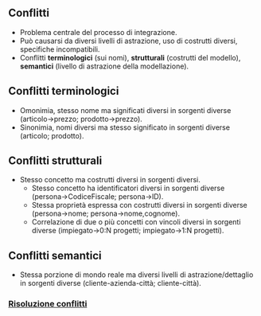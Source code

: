 ## Conflitti
- Problema centrale del processo di integrazione.
- Può causarsi da diversi livelli di astrazione, uso di costrutti diversi, specifiche incompatibili.
- Conflitti **terminologici** (sui nomi), **strutturali** (costrutti del modello), **semantici** (livello di astrazione della modellazione).

## Conflitti terminologici
- Omonimia, stesso nome ma significati diversi in sorgenti diverse (articolo->prezzo; prodotto->prezzo).
- Sinonimia, nomi diversi ma stesso significato in sorgenti diverse (articolo; prodotto).

## Conflitti strutturali
- Stesso concetto ma costrutti diversi in sorgenti diversi.
   - Stesso concetto ha identificatori diversi in sorgenti diverse (persona->CodiceFiscale; persona->ID).
   - Stessa proprietà espressa con costrutti diversi in sorgenti diverse (persona->nome; persona->nome,cognome).
   - Correlazione di due o più concetti con vincoli diversi in sorgenti diverse (impiegato->0:N progetti; impiegato->1:N progetti).

## Conflitti semantici
- Stessa porzione di mondo reale ma diversi livelli di astrazione/dettaglio in sorgenti diverse (cliente-azienda-città; cliente-città).


### [Risoluzione conflitti](https://github.com/Gabri432/Sistemi_informativi/blob/master/capitolo_3b/risoluzione_conflitti.md)